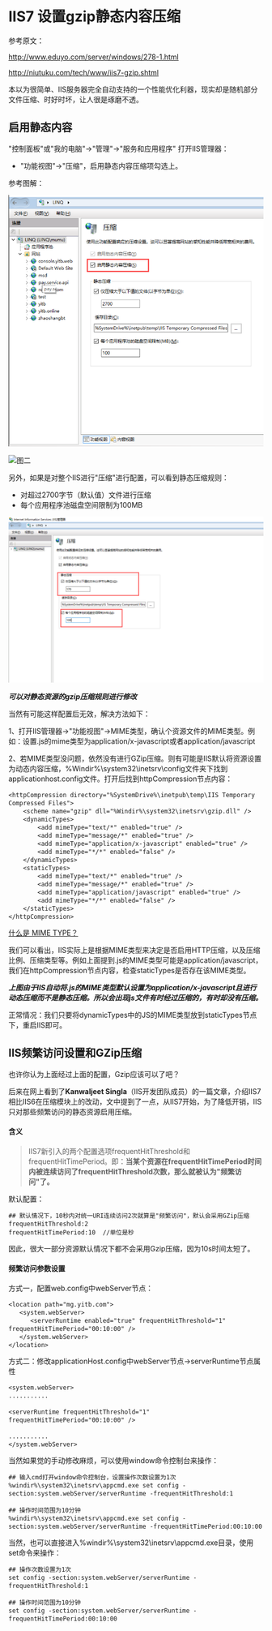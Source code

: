 # IIS7 设置gzip静态内容压缩

参考原文：

<http://www.eduyo.com/server/windows/278-1.html>

<http://niutuku.com/tech/www/iis7-gzip.shtml>

本以为很简单、IIS服务器完全自动支持的一个性能优化利器，现实却是随机部分文件压缩、时好时坏，让人很是琢磨不透。

## 启用静态内容

"控制面板"或"我的电脑"->"管理"->"服务和应用程序" 打开IIS管理器：
+ "功能视图"->"压缩"，启用静态内容压缩项勾选上。

参考图解：

![图一](images/iis7staticcompress_setting2.png)

![图二](images/iis7staticcompress_setting1.png)

另外，如果是对整个IIS进行"压缩"进行配置，可以看到静态压缩规则：
+ 对超过2700字节（默认值）文件进行压缩
+ 每个应用程序池磁盘空间限制为100MB

![图三](images/iis7staticcompress_setting3.png)

***可以对静态资源的gzip压缩规则进行修改***


当然有可能这样配置后无效，解决方法如下： 

1、打开IIS管理器->"功能视图"->MIME类型，确认个资源文件的MIME类型。例如：设置.js的mime类型为application/x-javascript或者application/javascript

2、若MIME类型没问题，依然没有进行GZip压缩。则有可能是IIS默认将资源设置为动态内容压缩，%Windir%\system32\inetsrv\config文件夹下找到applicationhost.config文件。打开后找到httpCompression节点内容：

```
<httpCompression directory="%SystemDrive%\inetpub\temp\IIS Temporary Compressed Files"> 
    <scheme name="gzip" dll="%Windir%\system32\inetsrv\gzip.dll" /> 
    <dynamicTypes> 
        <add mimeType="text/*" enabled="true" /> 
        <add mimeType="message/*" enabled="true" /> 
        <add mimeType="application/x-javascript" enabled="true" /> 
        <add mimeType="*/*" enabled="false" /> 
    </dynamicTypes> 
    <staticTypes> 
        <add mimeType="text/*" enabled="true" /> 
        <add mimeType="message/*" enabled="true" /> 
        <add mimeType="application/javascript" enabled="true" /> 
        <add mimeType="*/*" enabled="false" /> 
    </staticTypes> 
</httpCompression>
```

[什么是 MIME TYPE？](http://www.cnblogs.com/jsean/articles/1610265.html)

我们可以看出，IIS实际上是根据MIME类型来决定是否启用HTTP压缩，以及压缩比例、压缩类型等。例如上面提到.js的MIME类型可能是application/javascript，我们在httpCompression节点内容，检查staticTypes是否存在该MIME类型。

***上图由于IIS自动将.js的MIME类型默认设置为application/x-javascript且进行动态压缩而不是静态压缩。所以会出现js文件有时经过压缩的，有时却没有压缩。***

正常情况：我们只要将dynamicTypes中的JS的MIME类型放到staticTypes节点下，重启IIS即可。


## IIS频繁访问设置和GZip压缩

也许你认为上面经过上面的配置，Gzip应该可以了吧？

后来在网上看到了**Kanwaljeet Singla**（IIS开发团队成员）的一篇文章，介绍IIS7相比IIS6在压缩模块上的改动，文中提到了一点，从IIS7开始，为了降低开销，IIS只对那些频繁访问的静态资源启用压缩。

#### 含义

> IIS7新引入的两个配置选项frequentHitThreshold和frequentHitTimePeriod。即：**当某个资源在frequentHitTimePeriod时间内被连续访问了frequentHitThreshold次数，那么就被认为"频繁访问"了。**

默认配置：

```
## 默认情况下，10秒内对统一URI连续访问2次就算是"频繁访问"，默认会采用GZip压缩
frequentHitThreshold:2
frequentHitTimePeriod:10  //单位是秒

```

因此，很大一部分资源默认情况下都不会采用Gzip压缩，因为10s时间太短了。

#### 频繁访问参数设置

方式一，配置web.config中webServer节点：

```
<location path="mg.yitb.com">
   <system.webServer>
      <serverRuntime enabled="true" frequentHitThreshold="1" frequentHitTimePeriod="00:10:00" />
   </system.webServer>
</location>

```

方式二：修改applicationHost.config中webServer节点->serverRuntime节点属性

```
<system.webServer>
...........

<serverRuntime frequentHitThreshold="1" frequentHitTimePeriod="00:10:00" />

...........
</system.webServer>

```

当然如果觉的手动修改麻烦，可以使用window命令控制台来操作：

```
## 输入cmd打开window命令控制台，设置操作次数设置为1次
%windir%\system32\inetsrv\appcmd.exe set config -section:system.webServer/serverRuntime -frequentHitThreshold:1

## 操作时间范围为10分钟
%windir%\system32\inetsrv\appcmd.exe set config -section:system.webServer/serverRuntime -frequentHitTimePeriod:00:10:00
```

当然，也可以直接进入%windir%\system32\inetsrv\appcmd.exe目录，使用set命令来操作：

```
## 操作次数设置为1次
set config -section:system.webServer/serverRuntime -frequentHitThreshold:1

## 操作时间范围为10分钟
set config -section:system.webServer/serverRuntime -frequentHitTimePeriod:00:10:00   
```
















